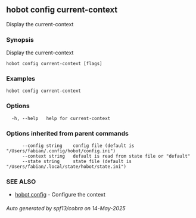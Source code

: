## hobot config current-context

Display the current-context

### Synopsis

Display the current-context

```
hobot config current-context [flags]
```

### Examples

```
hobot config current-context
```

### Options

```
  -h, --help   help for current-context
```

### Options inherited from parent commands

```
      --config string    config file (default is "/Users/fabian/.config/hobot/config.ini")
      --context string   default is read from state file or "default"
      --state string     state file (default is "/Users/fabian/.local/state/hobot/state.ini")
```

### SEE ALSO

* [hobot config](hobot_config.md)	 - Configure the context

###### Auto generated by spf13/cobra on 14-May-2025
